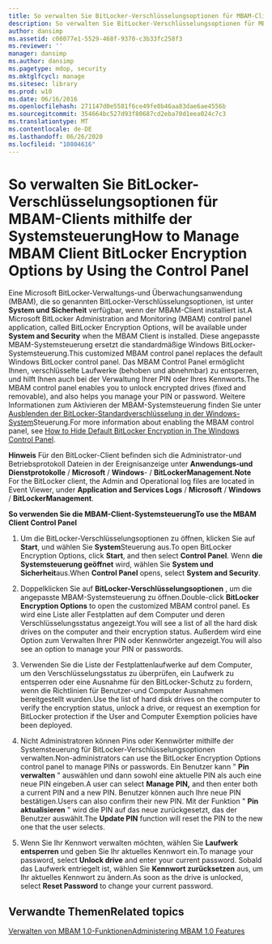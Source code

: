 ```yaml
---
title: So verwalten Sie BitLocker-Verschlüsselungsoptionen für MBAM-Clients mithilfe der Systemsteuerung
description: So verwalten Sie BitLocker-Verschlüsselungsoptionen für MBAM-Clients mithilfe der Systemsteuerung
author: dansimp
ms.assetid: c08077e1-5529-468f-9370-c3b33fc258f3
ms.reviewer: ''
manager: dansimp
ms.author: dansimp
ms.pagetype: mdop, security
ms.mktglfcycl: manage
ms.sitesec: library
ms.prod: w10
ms.date: 06/16/2016
ms.openlocfilehash: 271147d0e5581f6ce49fe0b46aa83dae6ae4556b
ms.sourcegitcommit: 354664bc527d93f80687cd2eba70d1eea024c7c3
ms.translationtype: MT
ms.contentlocale: de-DE
ms.lasthandoff: 06/26/2020
ms.locfileid: "10804616"
---
```

# <span data-ttu-id="ac6e7-103">So verwalten Sie BitLocker-Verschlüsselungsoptionen für MBAM-Clients mithilfe der Systemsteuerung</span><span class="sxs-lookup"><span data-stu-id="ac6e7-103">How to Manage MBAM Client BitLocker Encryption Options by Using the Control Panel</span></span>


<span data-ttu-id="ac6e7-104">Eine Microsoft BitLocker-Verwaltungs-und Überwachungsanwendung (MBAM), die so genannten BitLocker-Verschlüsselungsoptionen, ist unter **System und Sicherheit** verfügbar, wenn der MBAM-Client installiert ist.</span><span class="sxs-lookup"><span data-stu-id="ac6e7-104">A Microsoft BitLocker Administration and Monitoring (MBAM) control panel application, called BitLocker Encryption Options, will be available under **System and Security** when the MBAM Client is installed.</span></span> <span data-ttu-id="ac6e7-105">Diese angepasste MBAM-Systemsteuerung ersetzt die standardmäßige Windows BitLocker-Systemsteuerung.</span><span class="sxs-lookup"><span data-stu-id="ac6e7-105">This customized MBAM control panel replaces the default Windows BitLocker control panel.</span></span> <span data-ttu-id="ac6e7-106">Das MBAM Control Panel ermöglicht Ihnen, verschlüsselte Laufwerke (behoben und abnehmbar) zu entsperren, und hilft Ihnen auch bei der Verwaltung Ihrer PIN oder Ihres Kennworts.</span><span class="sxs-lookup"><span data-stu-id="ac6e7-106">The MBAM control panel enables you to unlock encrypted drives (fixed and removable), and also helps you manage your PIN or password.</span></span> <span data-ttu-id="ac6e7-107">Weitere Informationen zum Aktivieren der MBAM-Systemsteuerung finden Sie unter [Ausblenden der BitLocker-Standardverschlüsselung in der Windows-System](how-to-hide-default-bitlocker-encryption-in-the-windows-control-panel.md)Steuerung.</span><span class="sxs-lookup"><span data-stu-id="ac6e7-107">For more information about enabling the MBAM control panel, see [How to Hide Default BitLocker Encryption in The Windows Control Panel](how-to-hide-default-bitlocker-encryption-in-the-windows-control-panel.md).</span></span>

<span data-ttu-id="ac6e7-108">**Hinweis**  Für den BitLocker-Client befinden sich die Administrator-und Betriebsprotokoll Dateien in der Ereignisanzeige unter **Anwendungs-und Dienstprotokolle**  /  **Microsoft**  /  **Windows**-  /  **BitLockerManagement**.</span><span class="sxs-lookup"><span data-stu-id="ac6e7-108">**Note** For the BitLocker client, the Admin and Operational log files are located in Event Viewer, under **Application and Services Logs** / **Microsoft** / **Windows** / **BitLockerManagement**.</span></span>

 

**<span data-ttu-id="ac6e7-109">So verwenden Sie die MBAM-Client-Systemsteuerung</span><span class="sxs-lookup"><span data-stu-id="ac6e7-109">To use the MBAM Client Control Panel</span></span>**

1.  <span data-ttu-id="ac6e7-110">Um die BitLocker-Verschlüsselungsoptionen zu öffnen, klicken Sie auf **Start**, und wählen Sie **System**Steuerung aus.</span><span class="sxs-lookup"><span data-stu-id="ac6e7-110">To open BitLocker Encryption Options, click **Start**, and then select **Control Panel**.</span></span> <span data-ttu-id="ac6e7-111">Wenn **die Systemsteuerung geöffnet** wird, wählen Sie **System und Sicherheit**aus.</span><span class="sxs-lookup"><span data-stu-id="ac6e7-111">When **Control Panel** opens, select **System and Security**.</span></span>

2.  <span data-ttu-id="ac6e7-112">Doppelklicken Sie auf **BitLocker-Verschlüsselungsoptionen** , um die angepasste MBAM-Systemsteuerung zu öffnen.</span><span class="sxs-lookup"><span data-stu-id="ac6e7-112">Double-click **BitLocker Encryption Options** to open the customized MBAM control panel.</span></span> <span data-ttu-id="ac6e7-113">Es wird eine Liste aller Festplatten auf dem Computer und deren Verschlüsselungsstatus angezeigt.</span><span class="sxs-lookup"><span data-stu-id="ac6e7-113">You will see a list of all the hard disk drives on the computer and their encryption status.</span></span> <span data-ttu-id="ac6e7-114">Außerdem wird eine Option zum Verwalten Ihrer PIN oder Kennwörter angezeigt.</span><span class="sxs-lookup"><span data-stu-id="ac6e7-114">You will also see an option to manage your PIN or passwords.</span></span>

3.  <span data-ttu-id="ac6e7-115">Verwenden Sie die Liste der Festplattenlaufwerke auf dem Computer, um den Verschlüsselungsstatus zu überprüfen, ein Laufwerk zu entsperren oder eine Ausnahme für den BitLocker-Schutz zu fordern, wenn die Richtlinien für Benutzer-und Computer Ausnahmen bereitgestellt wurden.</span><span class="sxs-lookup"><span data-stu-id="ac6e7-115">Use the list of hard disk drives on the computer to verify the encryption status, unlock a drive, or request an exemption for BitLocker protection if the User and Computer Exemption policies have been deployed.</span></span>

4.  <span data-ttu-id="ac6e7-116">Nicht Administratoren können Pins oder Kennwörter mithilfe der Systemsteuerung für BitLocker-Verschlüsselungsoptionen verwalten.</span><span class="sxs-lookup"><span data-stu-id="ac6e7-116">Non-administrators can use the BitLocker Encryption Options control panel to manage PINs or passwords.</span></span> <span data-ttu-id="ac6e7-117">Ein Benutzer kann " **Pin verwalten** " auswählen und dann sowohl eine aktuelle PIN als auch eine neue PIN eingeben.</span><span class="sxs-lookup"><span data-stu-id="ac6e7-117">A user can select **Manage PIN,** and then enter both a current PIN and a new PIN.</span></span> <span data-ttu-id="ac6e7-118">Benutzer können auch Ihre neue PIN bestätigen.</span><span class="sxs-lookup"><span data-stu-id="ac6e7-118">Users can also confirm their new PIN.</span></span> <span data-ttu-id="ac6e7-119">Mit der Funktion " **Pin aktualisieren** " wird die PIN auf das neue zurückgesetzt, das der Benutzer auswählt.</span><span class="sxs-lookup"><span data-stu-id="ac6e7-119">The **Update PIN** function will reset the PIN to the new one that the user selects.</span></span>

5.  <span data-ttu-id="ac6e7-120">Wenn Sie Ihr Kennwort verwalten möchten, wählen Sie **Laufwerk entsperren** und geben Sie Ihr aktuelles Kennwort ein.</span><span class="sxs-lookup"><span data-stu-id="ac6e7-120">To manage your password, select **Unlock drive** and enter your current password.</span></span> <span data-ttu-id="ac6e7-121">Sobald das Laufwerk entriegelt ist, wählen Sie **Kennwort zurücksetzen** aus, um Ihr aktuelles Kennwort zu ändern.</span><span class="sxs-lookup"><span data-stu-id="ac6e7-121">As soon as the drive is unlocked, select **Reset Password** to change your current password.</span></span>

## <span data-ttu-id="ac6e7-122">Verwandte Themen</span><span class="sxs-lookup"><span data-stu-id="ac6e7-122">Related topics</span></span>


[<span data-ttu-id="ac6e7-123">Verwalten von MBAM 1.0-Funktionen</span><span class="sxs-lookup"><span data-stu-id="ac6e7-123">Administering MBAM 1.0 Features</span></span>](administering-mbam-10-features.md)

 

 





